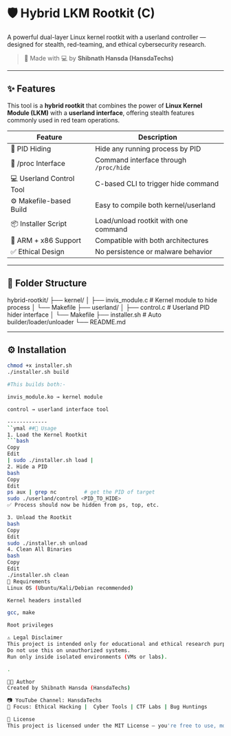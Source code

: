 # 🛡️ Hybrid LKM Rootkit (C)

A powerful dual-layer Linux kernel rootkit with a userland controller — designed for stealth, red-teaming, and ethical cybersecurity research.

> 🚀 Made with 💻 by **Shibnath Hansda (HansdaTechs)**

---

## ✨ Features

This tool is a **hybrid rootkit** that combines the power of **Linux Kernel Module (LKM)** with a **userland interface**, offering stealth features commonly used in red team operations.

| Feature                    | Description                              |
|---------------------------|------------------------------------------|
| 🥷 PID Hiding              | Hide any running process by PID          |
| 🔐 /proc Interface         | Command interface through `/proc/hide`   |
| 💻 Userland Control Tool   | C-based CLI to trigger hide command      |
| ⚙️ Makefile-based Build    | Easy to compile both kernel/userland     |
| 📦 Installer Script        | Load/unload rootkit with one command     |
| 🧪 ARM + x86 Support       | Compatible with both architectures       |
| ✅ Ethical Design          | No persistence or malware behavior       |

--------

## 📁 Folder Structure

hybrid-rootkit/
├── kernel/
│ ├── invis_module.c # Kernel module to hide process
│ └── Makefile
├── userland/
│ ├── control.c # Userland PID hider interface
│ └── Makefile
├── installer.sh # Auto builder/loader/unloader
└── README.md

---------

## ⚙️ Installation

```bash
chmod +x installer.sh
./installer.sh build

#This builds both:-

invis_module.ko → kernel module

control → userland interface tool

-------------
``ymal ##🚀 Usage
1. Load the Kernel Rootkit
```bash
Copy
Edit
| sudo ./installer.sh load |
2. Hide a PID
bash
Copy
Edit
ps aux | grep nc         # get the PID of target
sudo ./userland/control <PID_TO_HIDE>
✅ Process should now be hidden from ps, top, etc.

3. Unload the Rootkit
bash
Copy
Edit
sudo ./installer.sh unload
4. Clean All Binaries
bash
Copy
Edit
./installer.sh clean
📌 Requirements
Linux OS (Ubuntu/Kali/Debian recommended)

Kernel headers installed

gcc, make

Root privileges

⚠️ Legal Disclaimer
This project is intended only for educational and ethical research purposes.
Do not use this on unauthorized systems.
Run only inside isolated environments (VMs or labs).

.

🧑‍💻 Author
Created by Shibnath Hansda (HansdaTechs)

📷 YouTube Channel: HansdaTechs
🎯 Focus: Ethical Hacking |  Cyber Tools | CTF Labs | Bug Huntings 

📄 License
This project is licensed under the MIT License — you're free to use, modify, and distribute with credit.












